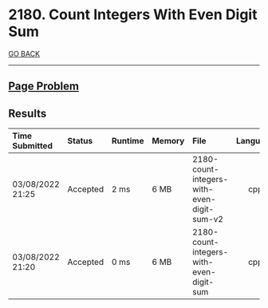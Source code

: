 # 2180. Count Integers With Even Digit Sum

[GO BACK](../README.md)

___

## [Page Problem](https://leetcode.com/problems/count-integers-with-even-digit-sum/)

## Results

| Time Submitted   | Status   | Runtime | Memory | File                                       | Language |
| :--------------- | :------- | :------ | :----- | :----------------------------------------- | :------: |
| 03/08/2022 21:25 | Accepted | 2 ms    | 6 MB   | 2180-count-integers-with-even-digit-sum-v2 |   cpp    |
| 03/08/2022 21:20 | Accepted | 0 ms    | 6 MB   | 2180-count-integers-with-even-digit-sum    |   cpp    |
